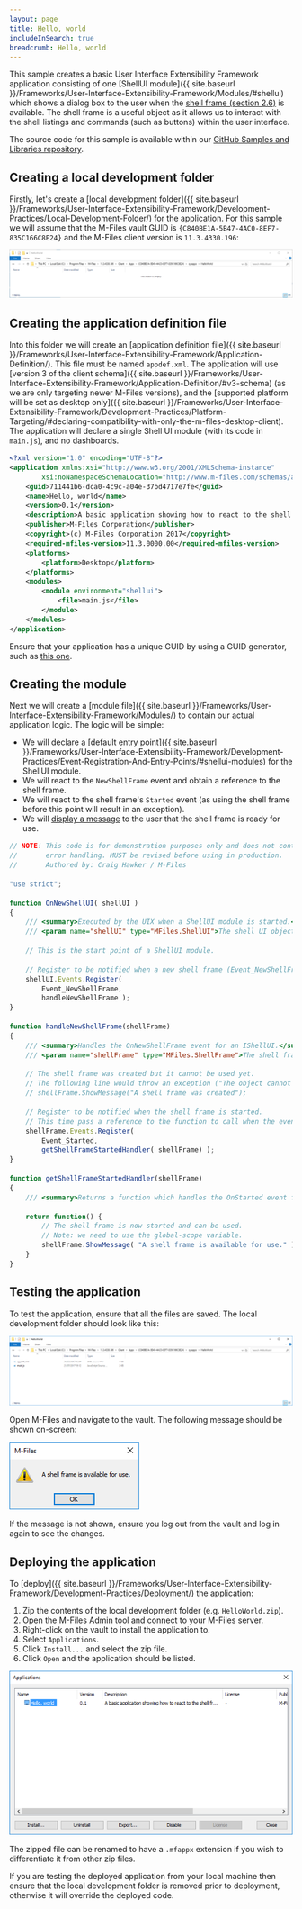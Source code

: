 ```yaml
---
layout: page
title: Hello, world
includeInSearch: true
breadcrumb: Hello, world
---
```


This sample creates a basic User Interface Extensibility Framework application consisting of one [ShellUI module]({{ site.baseurl }}/Frameworks/User-Interface-Extensibility-Framework/Modules/#shellui) which shows a dialog box to the user when the [shell frame (section 2.6)](https://www.m-files.com/UI_Extensibility_Framework/index.html#DevGuide.htm) is available.  The shell frame is a useful object as it allows us to interact with the shell listings and commands (such as buttons) within the user interface.

<p class="note">The source code for this sample is available within our <a href="https://github.com/M-Files/MFilesSamplesAndLibraries/tree/master/Samples/UIX%20Applications/HelloWorld">GitHub Samples and Libraries repository</a>.</p>

## Creating a local development folder

Firstly, let's create a [local development folder]({{ site.baseurl }}/Frameworks/User-Interface-Extensibility-Framework/Development-Practices/Local-Development-Folder/) for the application.  For this sample we will assume that the M-Files vault GUID is `{C840BE1A-5B47-4AC0-8EF7-835C166C8E24}` and the M-Files client version is `11.3.4330.196`:

![The (empty) local development folder](dev-folder.png)

## Creating the application definition file

Into this folder we will create an [application definition file]({{ site.baseurl }}/Frameworks/User-Interface-Extensibility-Framework/Application-Definition/).  This file must be named `appdef.xml`.  The application will use [version 3 of the client schema]({{ site.baseurl }}/Frameworks/User-Interface-Extensibility-Framework/Application-Definition/#v3-schema) (as we are only targeting newer M-Files versions), and the [supported platform will be set as desktop only]({{ site.baseurl }}/Frameworks/User-Interface-Extensibility-Framework/Development-Practices/Platform-Targeting/#declaring-compatibility-with-only-the-m-files-desktop-client).  The application will declare a single Shell UI module (with its code in `main.js`), and no dashboards.

```xml
<?xml version="1.0" encoding="UTF-8"?>
<application xmlns:xsi="http://www.w3.org/2001/XMLSchema-instance"
		xsi:noNamespaceSchemaLocation="http://www.m-files.com/schemas/appdef-client-v3.xsd">
	<guid>711441b6-dca0-4c9c-a04e-37bd4717e7fe</guid>	
	<name>Hello, world</name>
	<version>0.1</version>
	<description>A basic application showing how to react to the shell frame being available.</description>
	<publisher>M-Files Corporation</publisher>
	<copyright>(c) M-Files Corporation 2017</copyright>
	<required-mfiles-version>11.3.0000.00</required-mfiles-version>
	<platforms>
		<platform>Desktop</platform>
	</platforms>
	<modules>
		<module environment="shellui">
			<file>main.js</file>
		</module>
	</modules>
</application>
```

<p class="note">Ensure that your application has a unique GUID by using a GUID generator, such as <a href="https://guidgenerator.com/">this one</a>.</p>

## Creating the module

Next we will create a [module file]({{ site.baseurl }}/Frameworks/User-Interface-Extensibility-Framework/Modules/) to contain our actual application logic.  The logic will be simple:

* We will declare a [default entry point]({{ site.baseurl }}/Frameworks/User-Interface-Extensibility-Framework/Development-Practices/Event-Registration-And-Entry-Points/#shellui-modules) for the ShellUI module.
* We will react to the `NewShellFrame` event and obtain a reference to the shell frame.
* We will react to the shell frame's `Started` event (as using the shell frame before this point will result in an exception).
* We will [display a message](https://www.m-files.com/UI_Extensibility_Framework/index.html#ShowingMessageBoxes.html) to the user that the shell frame is ready for use.

```javascript
// NOTE! This code is for demonstration purposes only and does not contain any kind of
// 		 error handling. MUST be revised before using in production.
//		 Authored by: Craig Hawker / M-Files

"use strict";

function OnNewShellUI( shellUI )
{
	/// <summary>Executed by the UIX when a ShellUI module is started.</summary>
	/// <param name="shellUI" type="MFiles.ShellUI">The shell UI object which was created.</param>
 
	// This is the start point of a ShellUI module.
 
	// Register to be notified when a new shell frame (Event_NewShellFrame) is created.
	shellUI.Events.Register(
		Event_NewShellFrame,
		handleNewShellFrame );
}
 
function handleNewShellFrame(shellFrame)
{
	/// <summary>Handles the OnNewShellFrame event for an IShellUI.</summary>
	/// <param name="shellFrame" type="MFiles.ShellFrame">The shell frame object which was created.</param>
 
	// The shell frame was created but it cannot be used yet.
	// The following line would throw an exception ("The object cannot be accessed, because it is not ready."):
	// shellFrame.ShowMessage("A shell frame was created");
 
	// Register to be notified when the shell frame is started.
	// This time pass a reference to the function to call when the event is fired.
	shellFrame.Events.Register(
		Event_Started,
		getShellFrameStartedHandler( shellFrame) );
}
 
function getShellFrameStartedHandler(shellFrame)
{
	/// <summary>Returns a function which handles the OnStarted event for an IShellFrame.</summary>
 
	return function() {
		// The shell frame is now started and can be used.
		// Note: we need to use the global-scope variable.
		shellFrame.ShowMessage( "A shell frame is available for use." );
	}
}
```

## Testing the application

To test the application, ensure that all the files are saved.  The local development folder should look like this:

![The local development folder (after file creation)](dev-folder-complete.png)

Open M-Files and navigate to the vault.  The following message should be shown on-screen:

![A message showing that the shell frame is available for use](message.png)

<p class="note">If the message is not shown, ensure you log out from the vault and log in again to see the changes.</p>

## Deploying the application

To [deploy]({{ site.baseurl }}/Frameworks/User-Interface-Extensibility-Framework/Development-Practices/Deployment/) the application:

1. Zip the contents of the local development folder (e.g. `HelloWorld.zip`).
2. Open the M-Files Admin tool and connect to your M-Files server.
3. Right-click on the vault to install the application to.
4. Select `Applications`.
5. Click `Install...` and select the zip file.
6. Click `Open` and the application should be listed.

![The vault applications list showing the installed application](installed.png)

<p class="note">The zipped file can be renamed to have a <code class="highlighter-rouge">.mfappx</code> extension if you wish to differentiate it from other zip files.</p>

<p class="note warning">If you are testing the deployed application from your local machine then ensure that the local development folder is removed prior to deployment, otherwise it will override the deployed code.</p>